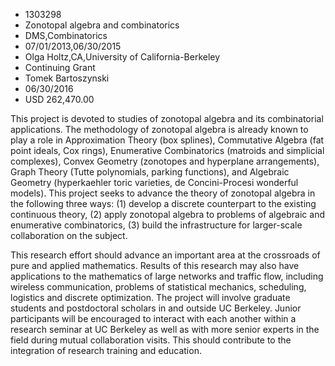 
* 1303298
* Zonotopal algebra and combinatorics
* DMS,Combinatorics
* 07/01/2013,06/30/2015
* Olga Holtz,CA,University of California-Berkeley
* Continuing Grant
* Tomek Bartoszynski
* 06/30/2016
* USD 262,470.00

This project is devoted to studies of zonotopal algebra and its combinatorial
applications. The methodology of zonotopal algebra is already known to play a
role in Approximation Theory (box splines), Commutative Algebra (fat point
ideals, Cox rings), Enumerative Combinatorics (matroids and simplicial
complexes), Convex Geometry (zonotopes and hyperplane arrangements), Graph
Theory (Tutte polynomials, parking functions), and Algebraic Geometry
(hyperkaehler toric varieties, de Concini-Procesi wonderful models). This
project seeks to advance the theory of zonotopal algebra in the following three
ways: (1) develop a discrete counterpart to the existing continuous theory, (2)
apply zonotopal algebra to problems of algebraic and enumerative combinatorics,
(3) build the infrastructure for larger-scale collaboration on the subject.

This research effort should advance an important area at the crossroads of pure
and applied mathematics. Results of this research may also have applications to
the mathematics of large networks and traffic flow, including wireless
communication, problems of statistical mechanics, scheduling, logistics and
discrete optimization. The project will involve graduate students and
postdoctoral scholars in and outside UC Berkeley. Junior participants will be
encouraged to interact with each another within a research seminar at UC
Berkeley as well as with more senior experts in the field during mutual
collaboration visits. This should contribute to the integration of research
training and education.
